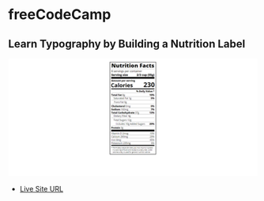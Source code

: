 # freeCodeCamp 
## Learn Typography by Building a Nutrition Label
![](ss.png)
* [Live Site URL](https://idrisyigit.github.io/Nutrition-Label/)
